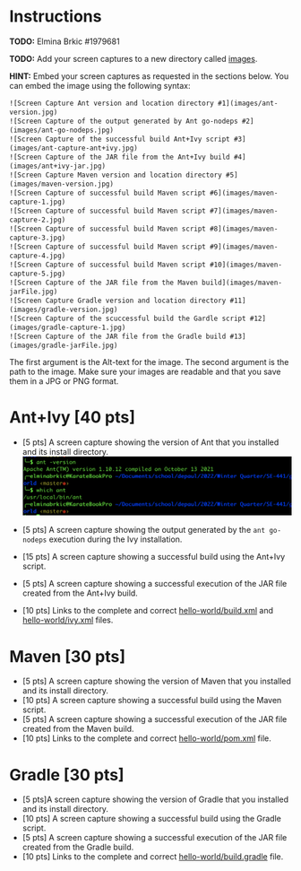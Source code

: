 # Instructions
**TODO:** Elmina Brkic #1979681

**TODO:** Add your screen captures to a new directory called [images](images).


**HINT:** Embed your screen captures as requested in the sections below. You can embed the image using the following syntax:

```
![Screen Capture Ant version and location directory #1](images/ant-version.jpg)
![Screen Capture of the output generated by Ant go-nodeps #2](images/ant-go-nodeps.jpg)
![Screen Capture of the successful build Ant+Ivy script #3](images/ant-capture-ant+ivy.jpg)
![Screen Capture of the JAR file from the Ant+Ivy build #4](images/ant+ivy-jar.jpg)
![Screen Capture Maven version and location directory #5](images/maven-version.jpg)
![Screen Capture of successful build Maven script #6](images/maven-capture-1.jpg)
![Screen Capture of successful build Maven script #7](images/maven-capture-2.jpg)
![Screen Capture of successful build Maven script #8](images/maven-capture-3.jpg)
![Screen Capture of successful build Maven script #9](images/maven-capture-4.jpg)
![Screen Capture of successful build Maven script #10](images/maven-capture-5.jpg)
![Screen Capture of the JAR file from the Maven build](images/maven-jarFile.jpg)
![Screen Capture Gradle version and location directory #11](images/gradle-version.jpg)
![Screen Capture of the scuccessful build the Gardle script #12](images/gradle-capture-1.jpg)
![Screen Capture of the JAR file from the Gradle build #13](images/gradle-jarFile.jpg)
```

The first argument is the Alt-text for the image. The second argument is the path to the image. Make sure your images are readable and that you save them in a JPG or PNG format.

# Ant+Ivy [40 pts]
- [5 pts] A screen capture showing the version of Ant that you installed and its install directory.
![Screen Capture Ant version and location directory #1](images/ant-version.jpg)

- [5 pts] A screen capture showing the output generated by the `ant go-nodeps` execution during the Ivy installation.
- [15 pts] A screen capture showing a successful build using the Ant+Ivy script.
- [5 pts] A screen capture showing a successful execution of the JAR file created from the Ant+Ivy build.
- [10 pts] Links to the complete and correct [hello-world/build.xml](hello-world/build.xml) and [hello-world/ivy.xml](hello-world/ivy.xml) files.

# Maven [30 pts]
- [5 pts] A screen capture showing the version of Maven that you installed and its install directory.
- [10 pts] A screen capture showing a successful build using the Maven script.
- [5 pts] A screen capture showing a successful execution of the JAR file created from the Maven build.
- [10 pts] Links to the complete and correct [hello-world/pom.xml](hello-world/pom.xml) file.

# Gradle [30 pts]
- [5 pts]A screen capture showing the version of Gradle that you installed and its install directory.
- [10 pts] A screen capture showing a successful build using the Gradle script.
- [5 pts] A screen capture showing a successful execution of the JAR file created from the Gradle build.
- [10 pts] Links to the complete and correct [hello-world/build.gradle](hello-world/build.gradle) file.
